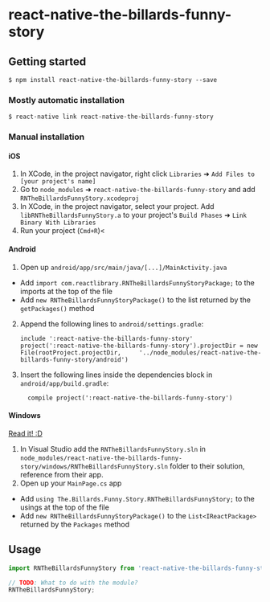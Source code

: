 
# react-native-the-billards-funny-story

## Getting started

`$ npm install react-native-the-billards-funny-story --save`

### Mostly automatic installation

`$ react-native link react-native-the-billards-funny-story`

### Manual installation


#### iOS

1. In XCode, in the project navigator, right click `Libraries` ➜ `Add Files to [your project's name]`
2. Go to `node_modules` ➜ `react-native-the-billards-funny-story` and add `RNTheBillardsFunnyStory.xcodeproj`
3. In XCode, in the project navigator, select your project. Add `libRNTheBillardsFunnyStory.a` to your project's `Build Phases` ➜ `Link Binary With Libraries`
4. Run your project (`Cmd+R`)<

#### Android

1. Open up `android/app/src/main/java/[...]/MainActivity.java`
  - Add `import com.reactlibrary.RNTheBillardsFunnyStoryPackage;` to the imports at the top of the file
  - Add `new RNTheBillardsFunnyStoryPackage()` to the list returned by the `getPackages()` method
2. Append the following lines to `android/settings.gradle`:
  	```
  	include ':react-native-the-billards-funny-story'
  	project(':react-native-the-billards-funny-story').projectDir = new File(rootProject.projectDir, 	'../node_modules/react-native-the-billards-funny-story/android')
  	```
3. Insert the following lines inside the dependencies block in `android/app/build.gradle`:
  	```
      compile project(':react-native-the-billards-funny-story')
  	```

#### Windows
[Read it! :D](https://github.com/ReactWindows/react-native)

1. In Visual Studio add the `RNTheBillardsFunnyStory.sln` in `node_modules/react-native-the-billards-funny-story/windows/RNTheBillardsFunnyStory.sln` folder to their solution, reference from their app.
2. Open up your `MainPage.cs` app
  - Add `using The.Billards.Funny.Story.RNTheBillardsFunnyStory;` to the usings at the top of the file
  - Add `new RNTheBillardsFunnyStoryPackage()` to the `List<IReactPackage>` returned by the `Packages` method


## Usage
```javascript
import RNTheBillardsFunnyStory from 'react-native-the-billards-funny-story';

// TODO: What to do with the module?
RNTheBillardsFunnyStory;
```
  